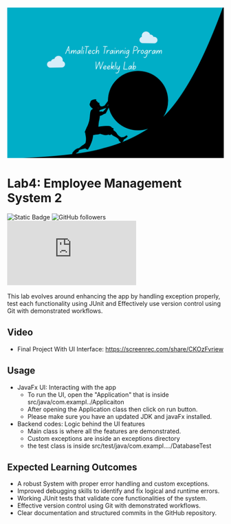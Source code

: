 [//]: # (![challenge banner]&#40;image/amaliTechLab.webp&#41;)
<img src="image/AmalitTech.png" alt="drawing" style="height:350px; width: 1000px"/>
# Lab4: Employee Management System 2

![Static Badge](https://img.shields.io/badge/Framework_used-0-green?style=flat)
![GitHub followers](https://img.shields.io/github/followers/karangwaajika)
![GitHub file size in bytes](https://img.shields.io/github/size/karangwaajika/codeOfAfrica-challenges/index.html)


This lab evolves around enhancing the app by handling exception properly, test each functionality using JUnit and
Effectively use version control using Git with demonstrated workflows.

## Video

* Final Project With UI Interface: https://screenrec.com/share/CKOzFvriew

## Usage

* JavaFx UI: Interacting with the app
    - To run the UI, open the "Application" that is inside src/java/com.exampl../Applicaiton
    - After opening the Application class then click on run button.
    - Please make sure you have an updated JDK and javaFx installed.
* Backend codes: Logic behind the UI features
    - Main class is where all the features are demonstrated.
    - Custom exceptions are inside an exceptions directory
    - the test class is inside src/test/java/com.exampl..../DatabaseTest

## Expected Learning Outcomes

- A robust System with proper error handling and custom exceptions.
- Improved debugging skills to identify and fix logical and runtime errors.
- Working JUnit tests that validate core functionalities of the system.
- Effective version control using Git with demonstrated workflows.
- Clear documentation and structured commits in the GitHub repository.
